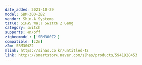 ```yaml
---
date_added: 2021-10-29
model: SBM-300-ZB2
vendor: Shin-A Systems
title: SiHAS Wall Switch 2 Gang
category: switch
supports: on/off
zigbeemodel: ['SBM300Z2']
compatible: [z2m]
z2m: SBM300Z2
mlink: https://sihas.co.kr/untitled-42
link: https://smartstore.naver.com/sihas/products/5941928453
---
```

